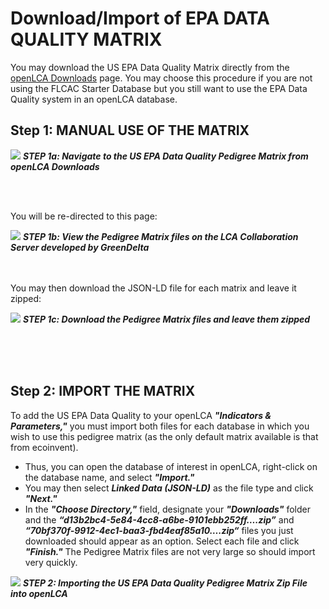 # Download/Import of EPA DATA QUALITY MATRIX

You may download the US EPA Data Quality Matrix directly from the [openLCA Downloads](https://www.openlca.org/download/) page. You may choose this procedure if you are not using the FLCAC Starter Database but you still want to use the EPA Data Quality system in an openLCA database.

## Step 1: MANUAL USE OF THE MATRIX


![](https://github.com/uslci-admin/uslci-content/blob/dev/images/1_openLCA_Downloads_Page_EPA_DQ_Matrix.png)
**_STEP 1a: Navigate to the US EPA Data Quality Pedigree Matrix from openLCA Downloads_**

<br>
<br>

You will be re-directed to this page:


![](https://github.com/uslci-admin/uslci-content/blob/dev/images/EPA%20Matrix%20-%20GD%20CS%20Redirect%20Page.png)
**_STEP 1b: View the Pedigree Matrix files on the LCA Collaboration Server developed by GreenDelta_**
<br>
<br>
<br>

You may then download the JSON-LD file for each matrix and leave it zipped:

![](https://github.com/uslci-admin/uslci-content/blob/dev/images/EPA%20Pedigree%20Matrix%20Download.png)
**_STEP 1c: Download the Pedigree Matrix files and leave them zipped_**



<br>
<br>
<br>

## Step 2: IMPORT THE MATRIX

To add the US EPA Data Quality to your openLCA **_"Indicators & Parameters,"_** you must import both files for each database in which you wish to use this pedigree matrix (as the only default matrix available is that from ecoinvent). 
* Thus, you can open the database of interest in openLCA, right-click on the database name, and select **_"Import."_** 
* You may then select **_Linked Data (JSON-LD)_** as the file type and click **_"Next."_** 
* In the **_"Choose Directory,"_** field, designate your **_"Downloads"_** folder and the **_“d13b2bc4-5e84-4cc8-a6be-9101ebb252ff….zip”_** and **_“70bf370f-9912-4ec1-baa3-fbd4eaf85a10….zip“_** files you just downloaded should appear as an option. Select each file and click **_"Finish."_** The Pedigree Matrix files are not very large so should import very quickly.


![](https://github.com/uslci-admin/uslci-content/blob/dev/images/EPA%20Matrix%20-%20olca%20import.png)
**_STEP 2: Importing the US EPA Data Quality Pedigree Matrix Zip File into openLCA_**
<br>
<br>
<br>
